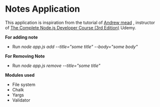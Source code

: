 # Notes Application
This application is inspiration from the tutorial of [Andrew mead](https://github.com/andrewjmead) , instructor of [The Complete Node.js Developer Course (3rd Edition)](https://www.udemy.com/course/the-complete-nodejs-developer-course-2/) Udemy. 
 
**For adding note**    
  
* Run _node app.js add --title="some title" --body="some body"_   
    
**For Removing Note**                   
            
* Run _node app.js remove --title="some title"_    
     
**Modules used** 
* File system
* Chalk
* Yargs
* Validator